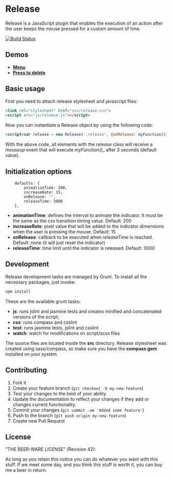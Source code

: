 # Release

Release is a JavaScript plugin that enables the execution of an action after the user keeps the mouse pressed for a custom amount of time.

[![Build
Status](https://travis-ci.org/daviferreira/release.png)](https://travis-ci.org/daviferreira/release)

## Demos

* __[Menu](#)__
* __[Press to delete](#)__

## Basic usage

First you need to attach release stylesheet and javascript files:

```html
<link rel="stylesheet" href="css/release.css">
<script src="js/release.js"></script>
```

Now you can instantiate a Release object by using the following code:

```html
<script>var release = new Release('.release', {onRelease: myFunction()});</script>
```

With the above code, all elements with the _release_ class will receive a _mouseup_ event that will execute _myFunction()__ after 3 seconds (default value).

## Initialization options

        defaults: {
            animationTime: 200,
            increaseRate: 15,
            onRelease: '',
            releaseTime: 3000
        },



* __animationTime__: defines the interval to animate the indicator. It must be the same as the css transition timing value. Default: 200
* __increaseRate__: pixel value that will be added to the indicator dimensions when the user is pressing the mouse. Default: 15
* __onRelease__: callback to be executed when _releaseTime_ is reached. Default: none (it will just reset the indicator)
* __releaseTime__: time limit until the indicator is released. Default: 3000

## Development

Release development tasks are managed by Grunt. To install all the necessary packages, just invoke:

```bash
npm install
```

These are the available grunt tasks:

* __js__: runs jslint and jasmine tests and creates minified and concatenated versions of the script;
* __css__: runs compass and csslint
* __test__: runs jasmine tests, jslint and csslint
* __watch__: watch for modifications on script/scss files

The source files are located inside the __src__ directory. Release stylesheet was created using sass/compass, so make sure you have the __compass gem__ installed on your system.

## Contributing

1. Fork it
2. Create your feature branch (`git checkout -b my-new-feature`)
3. Test your changes to the best of your ability.
4. Update the documentation to reflect your changes if they add or changes current functionality.
5. Commit your changes (`git commit -am 'Added some feature'`)
6. Push to the branch (`git push origin my-new-feature`)
7. Create new Pull Request

## License

"THE BEER-WARE LICENSE" (Revision 42):

As long as you retain this notice you can do whatever you want with this stuff. If we meet some day, and you think this stuff is worth it, you can buy me a beer in return.